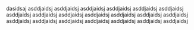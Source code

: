 dasidsaj
asddjaidsj
asddjaidsj
asddjaidsj
asddjaidsj
asddjaidsj
asddjaidsj
asddjaidsj
asddjaidsj
asddjaidsj
asddjaidsj
asddjaidsj
asddjaidsj
asddjaidsj
asddjaidsj
asddjaidsj
asddjaidsj
asddjaidsj
asddjaidsj
asddjaidsj
asddjaidsj
